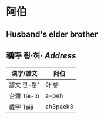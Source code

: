 # 阿伯
##  Husband's elder brother

## 稱呼 칑·허· _Address_

漢字/諺文 | 阿伯
--- | ---
諺文 깐-뿐ˆ | 아·벻·
台羅 Tâi-lô | a-peh
戴字 Taiji | ah3paek3


